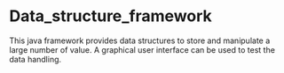 # Data_structure_framework
This java framework provides data structures to store and manipulate a large number of value. A graphical user interface can be used to test the  data handling.
